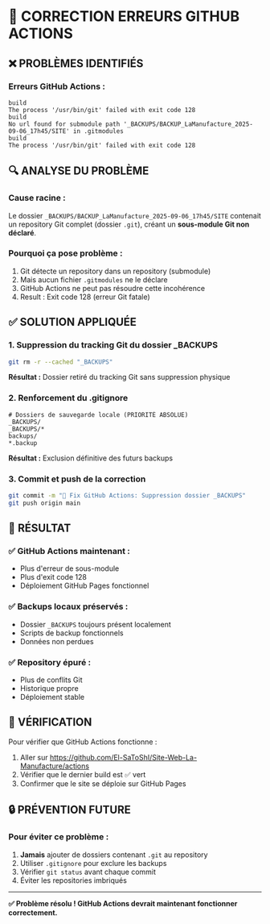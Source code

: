 # 🔧 CORRECTION ERREURS GITHUB ACTIONS

## ❌ **PROBLÈMES IDENTIFIÉS**

### Erreurs GitHub Actions :
```
build
The process '/usr/bin/git' failed with exit code 128
build
No url found for submodule path '_BACKUPS/BACKUP_LaManufacture_2025-09-06_17h45/SITE' in .gitmodules
build
The process '/usr/bin/git' failed with exit code 128
```

## 🔍 **ANALYSE DU PROBLÈME**

### **Cause racine :**
Le dossier `_BACKUPS/BACKUP_LaManufacture_2025-09-06_17h45/SITE` contenait un repository Git complet (dossier `.git`), créant un **sous-module Git non déclaré**.

### **Pourquoi ça pose problème :**
1. Git détecte un repository dans un repository (submodule)
2. Mais aucun fichier `.gitmodules` ne le déclare
3. GitHub Actions ne peut pas résoudre cette incohérence
4. Result : Exit code 128 (erreur Git fatale)

## ✅ **SOLUTION APPLIQUÉE**

### **1. Suppression du tracking Git du dossier _BACKUPS**
```bash
git rm -r --cached "_BACKUPS"
```
**Résultat :** Dossier retiré du tracking Git sans suppression physique

### **2. Renforcement du .gitignore**
```gitignore
# Dossiers de sauvegarde locale (PRIORITÉ ABSOLUE)
_BACKUPS/
_BACKUPS/*
backups/
*.backup
```
**Résultat :** Exclusion définitive des futurs backups

### **3. Commit et push de la correction**
```bash
git commit -m "🔧 Fix GitHub Actions: Suppression dossier _BACKUPS"
git push origin main
```

## 🎯 **RÉSULTAT**

### **✅ GitHub Actions maintenant :**
- Plus d'erreur de sous-module
- Plus d'exit code 128
- Déploiement GitHub Pages fonctionnel

### **✅ Backups locaux préservés :**
- Dossier `_BACKUPS` toujours présent localement
- Scripts de backup fonctionnels
- Données non perdues

### **✅ Repository épuré :**
- Plus de conflits Git
- Historique propre
- Déploiement stable

## 🚀 **VÉRIFICATION**

Pour vérifier que GitHub Actions fonctionne :
1. Aller sur https://github.com/El-SaToShI/Site-Web-La-Manufacture/actions
2. Vérifier que le dernier build est ✅ vert
3. Confirmer que le site se déploie sur GitHub Pages

## 🔒 **PRÉVENTION FUTURE**

### **Pour éviter ce problème :**
1. **Jamais** ajouter de dossiers contenant `.git` au repository
2. Utiliser `.gitignore` pour exclure les backups
3. Vérifier `git status` avant chaque commit
4. Éviter les repositories imbriqués

---

**✅ Problème résolu ! GitHub Actions devrait maintenant fonctionner correctement.**
